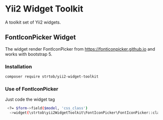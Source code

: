 # Yii2 Widget Toolkit

A toolkit set of Yii2 widgets.

## FontIconPicker Widget

The widget render FontIconPicker from https://fonticonpicker.github.io and works with bootstrap 5.



### Installation

```bash
composer require strtob/yii2-widget-toolkit
```

### Use of FontIconPicker

Just code the widget tag

```bash
 <?= $form->field($model, 'css_class')
  ->widget(\strtob\yii2WidgetToolkit\FontIconPicker\FontIconPicker::class, []) ?>
```
